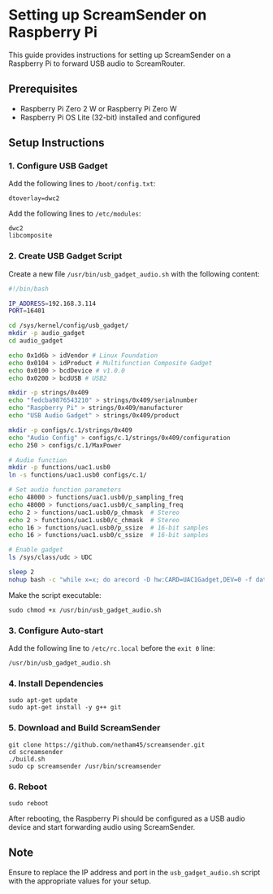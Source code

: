 # Setting up ScreamSender on Raspberry Pi

This guide provides instructions for setting up ScreamSender on a Raspberry Pi to forward USB audio to ScreamRouter.

## Prerequisites

- Raspberry Pi Zero 2 W or Raspberry Pi Zero W
- Raspberry Pi OS Lite (32-bit) installed and configured

## Setup Instructions

### 1. Configure USB Gadget

Add the following lines to `/boot/config.txt`:

```
dtoverlay=dwc2
```

Add the following lines to `/etc/modules`:

```
dwc2
libcomposite
```

### 2. Create USB Gadget Script

Create a new file `/usr/bin/usb_gadget_audio.sh` with the following content:

```bash
#!/bin/bash

IP_ADDRESS=192.168.3.114
PORT=16401

cd /sys/kernel/config/usb_gadget/
mkdir -p audio_gadget
cd audio_gadget

echo 0x1d6b > idVendor # Linux Foundation
echo 0x0104 > idProduct # Multifunction Composite Gadget
echo 0x0100 > bcdDevice # v1.0.0
echo 0x0200 > bcdUSB # USB2

mkdir -p strings/0x409
echo "fedcba9876543210" > strings/0x409/serialnumber
echo "Raspberry Pi" > strings/0x409/manufacturer
echo "USB Audio Gadget" > strings/0x409/product

mkdir -p configs/c.1/strings/0x409
echo "Audio Config" > configs/c.1/strings/0x409/configuration
echo 250 > configs/c.1/MaxPower

# Audio function
mkdir -p functions/uac1.usb0
ln -s functions/uac1.usb0 configs/c.1/

# Set audio function parameters
echo 48000 > functions/uac1.usb0/p_sampling_freq
echo 48000 > functions/uac1.usb0/c_sampling_freq
echo 2 > functions/uac1.usb0/p_chmask  # Stereo
echo 2 > functions/uac1.usb0/c_chmask  # Stereo
echo 16 > functions/uac1.usb0/p_ssize  # 16-bit samples
echo 16 > functions/uac1.usb0/c_ssize  # 16-bit samples

# Enable gadget
ls /sys/class/udc > UDC

sleep 2
nohup bash -c "while x=x; do arecord -D hw:CARD=UAC1Gadget,DEV=0 -f dat 2>/var/log/arecord | screamsender -i $IP_ADDRESS -p $PORT -s 48000 -b 16 &> /var/log/arecord;done" &
```

Make the script executable:

```
sudo chmod +x /usr/bin/usb_gadget_audio.sh
```

### 3. Configure Auto-start

Add the following line to `/etc/rc.local` before the `exit 0` line:

```
/usr/bin/usb_gadget_audio.sh
```

### 4. Install Dependencies

```
sudo apt-get update
sudo apt-get install -y g++ git
```

### 5. Download and Build ScreamSender

```
git clone https://github.com/netham45/screamsender.git
cd screamsender
./build.sh
sudo cp screamsender /usr/bin/screamsender
```

### 6. Reboot

```
sudo reboot
```

After rebooting, the Raspberry Pi should be configured as a USB audio device and start forwarding audio using ScreamSender.

## Note

Ensure to replace the IP address and port in the `usb_gadget_audio.sh` script with the appropriate values for your setup.